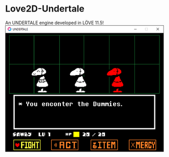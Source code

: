 # Love2D-Undertale
An UNDERTALE engine developed in LÖVE 11.5!</br>![A screenshot of the battle engine](./github/images/screenshot.png "Screenshot of the W.I.P battle engine.")